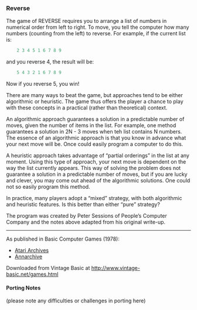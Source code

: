### Reverse

The game of REVERSE requires you to arrange a list of numbers in numerical order from left to right. To move, you tell the computer how many numbers (counting from the left) to reverse. For example, if the current list is:
```py
    2 3 4 5 1 6 7 8 9
```

and you reverse 4, the result will be:
```py
    5 4 3 2 1 6 7 8 9
```
Now if you reverse 5, you win!

There are many ways to beat the game, but approaches tend to be either algorithmic or heuristic. The game thus offers the player a chance to play with these concepts in a practical (rather than theoretical) context.

An algorithmic approach guarantees a solution in a predictable number of moves, given the number of items in the list. For example, one method guarantees a solution in 2N - 3 moves when teh list contains N numbers. The essence of an algorithmic approach is that you know in advance what your next move will be. Once could easily program a computer to do this.

A heuristic approach takes advantage of “partial orderings” in the list at any moment. Using this type of approach, your next move is dependent on the way the list currently appears. This way of solving the problem does not guarantee a solution in a predictable number of moves, but if you are lucky and clever, you may come out ahead of the algorithmic solutions. One could not so easily program this method.

In practice, many players adopt a “mixed” strategy, with both algorithmic and heuristic features. Is this better than either “pure” strategy?

The program was created by Peter Sessions of People’s Computer Company and the notes above adapted from his original write-up.

---

As published in Basic Computer Games (1978):
- [Atari Archives](https://www.atariarchives.org/basicgames/showpage.php?page=135)
- [Annarchive](https://annarchive.com/files/Basic_Computer_Games_Microcomputer_Edition.pdf#page=150)

Downloaded from Vintage Basic at
http://www.vintage-basic.net/games.html

#### Porting Notes

(please note any difficulties or challenges in porting here)
